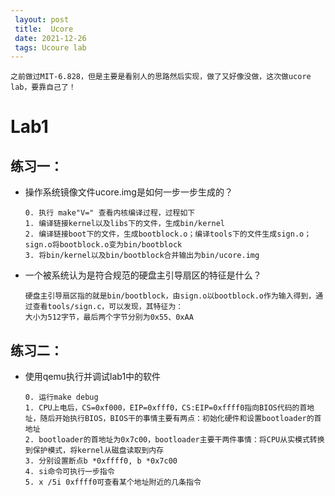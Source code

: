 ```yaml
---
 layout: post
 title:  Ucore 
 date: 2021-12-26
 tags: Ucoure lab 
---
```

```
之前做过MIT-6.828，但是主要是看别人的思路然后实现，做了又好像没做，这次做ucore lab，要靠自己了！
```
# Lab1
## 练习一：
- 操作系统镜像文件ucore.img是如何一步一步生成的？

    ```
    0. 执行 make"V=" 查看内核编译过程，过程如下 
    1. 编译链接kernel以及libs下的文件，生成bin/kernel
    2. 编译链接boot下的文件，生成bootblock.o；编译tools下的文件生成sign.o；sign.o将bootblock.o变为bin/bootblock
    3. 将bin/kernel以及bin/bootblock合并输出为bin/ucore.img
    ```

- 一个被系统认为是符合规范的硬盘主引导扇区的特征是什么？

    ```
    硬盘主引导扇区指的就是bin/bootblock，由sign.o以bootblock.o作为输入得到，通过查看tools/sign.c，可以发现，其特征为：
    大小为512字节，最后两个字节分别为0x55、0xAA
    ```

## 练习二：
- 使用qemu执行并调试lab1中的软件

    ```
    0. 运行make debug
    1. CPU上电后，CS=0xf000，EIP=0xfff0，CS:EIP=0xffff0指向BIOS代码的首地址，随后开始执行BIOS，BIOS干的事情主要有两点：初始化硬件和设置bootloader的首地址
    2. bootloader的首地址为0x7c00，bootloader主要干两件事情：将CPU从实模式转换到保护模式，将kernel从磁盘读取到内存 
    3. 分别设置断点b *0xffff0, b *0x7c00
    4. si命令可执行一步指令
    5. x /5i 0xffff0可查看某个地址附近的几条指令
    ```
